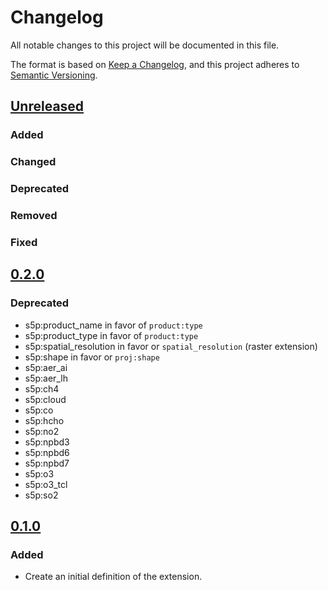 # Changelog
All notable changes to this project will be documented in this file.

The format is based on [Keep a Changelog](https://keepachangelog.com/en/0.1.0/),
and this project adheres to [Semantic Versioning](https://semver.org/spec/v2.0.0.html).

## [Unreleased]

### Added

### Changed

### Deprecated

### Removed

### Fixed

## [0.2.0]

### Deprecated

- s5p:product_name in favor of `product:type`
- s5p:product_type in favor of `product:type`
- s5p:spatial_resolution in favor or `spatial_resolution` (raster extension)
- s5p:shape in favor or `proj:shape`
- s5p:aer_ai
- s5p:aer_lh
- s5p:ch4
- s5p:cloud
- s5p:co
- s5p:hcho
- s5p:no2
- s5p:npbd3
- s5p:npbd6
- s5p:npbd7
- s5p:o3
- s5p:o3_tcl
- s5p:so2

## [0.1.0]

### Added

- Create an initial definition of the extension.

[Unreleased]: <https://github.com/stac-extensions/sentinel-5p/compare/v0.2.0...HEAD>
[0.2.0]: <https://github.com/stac-extensions/sentinel-5p/compare/v0.1.0...v0.2.0>
[0.1.0]: <https://github.com/stac-extensions/sentinel-5p/tags/v0.1.0>
